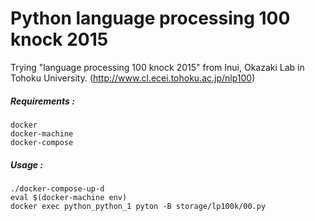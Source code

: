 # Python language processing 100 knock 2015

Trying "language processing 100 knock 2015" from Inui, Okazaki Lab in Tohoku University. (http://www.cl.ecei.tohoku.ac.jp/nlp100)

##### Requirements :

    docker
    docker-machine
    docker-compose

##### Usage :

    ./docker-compose-up-d
    eval $(docker-machine env)
    docker exec python_python_1 pyton -B storage/lp100k/00.py
